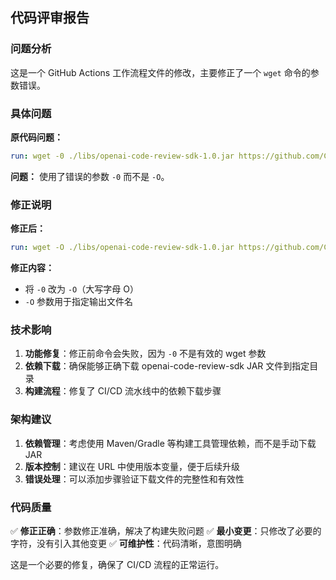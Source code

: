 ## 代码评审报告

### 问题分析
这是一个 GitHub Actions 工作流程文件的修改，主要修正了一个 `wget` 命令的参数错误。

### 具体问题
**原代码问题：**
```yaml
run: wget -0 ./libs/openai-code-review-sdk-1.0.jar https://github.com/ChenYeqing002/openai-code-review-log/releases/download/v1.0/openai-code-review-sdk-1.0.jar
```

**问题：** 使用了错误的参数 `-0` 而不是 `-O`。

### 修正说明
**修正后：**
```yaml
run: wget -O ./libs/openai-code-review-sdk-1.0.jar https://github.com/ChenYeqing002/openai-code-review-log/releases/download/v1.0/openai-code-review-sdk-1.0.jar
```

**修正内容：**
- 将 `-0` 改为 `-O`（大写字母 O）
- `-O` 参数用于指定输出文件名

### 技术影响
1. **功能修复**：修正前命令会失败，因为 `-0` 不是有效的 wget 参数
2. **依赖下载**：确保能够正确下载 openai-code-review-sdk JAR 文件到指定目录
3. **构建流程**：修复了 CI/CD 流水线中的依赖下载步骤

### 架构建议
1. **依赖管理**：考虑使用 Maven/Gradle 等构建工具管理依赖，而不是手动下载 JAR
2. **版本控制**：建议在 URL 中使用版本变量，便于后续升级
3. **错误处理**：可以添加步骤验证下载文件的完整性和有效性

### 代码质量
✅ **修正正确**：参数修正准确，解决了构建失败问题
✅ **最小变更**：只修改了必要的字符，没有引入其他变更
✅ **可维护性**：代码清晰，意图明确

这是一个必要的修复，确保了 CI/CD 流程的正常运行。